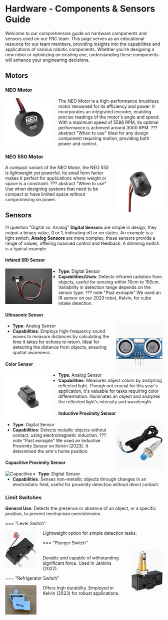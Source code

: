 # Hardware - Components & Sensors Guide

Welcome to our comprehensive guide on hardware components and sensors used on our FRC team. This page serves as an educational resource for our team members, providing insights into the capabilities and applications of various robotic components. Whether you're designing a new robot or optimizing an existing one, understanding these components will enhance your engineering decisions.

## Motors

### NEO Motor

<div style="float: left; margin-right: 20px;">
    <img src="../../assets/hardware/neo.webp" alt="neo" width="150" >
</div>

The NEO Motor is a high-performance brushless motor renowned for its efficiency and power. It incorporates an integrated encoder, enabling precise readings of the motor's angle and speed. With a maximum speed of 5588 RPM, its optimal performance is achieved around 3000 RPM.
??? abstract "When to use" 
    Ideal for any design component requiring motion, providing both power and control.

### NEO 550 Motor

<div style="float: right; margin-left: 20px;">
    <img src="../../assets/hardware/neo550.webp" alt="mini neo" width="150" >
</div>

A compact variant of the NEO Motor, the NEO 550 is lightweight yet powerful. Its small form factor makes it perfect for applications where weight or space is a constraint.
??? abstract "When to use"  
    Use when designing systems that need to be compact or have limited space without compromising on power.

## Sensors

!!! question "Digital vs. Analog"
    **Digital Sensors** are simple in design, they output a binary value, 0 or 1, indicating off or on states. An example is a light switch.
    **Analog Sensors** are more complex, these sensors provide a range of values, offering nuanced control and feedback. A dimming switch is a typical example.

#### Infared (IR) Sensor

<div style="float: left; margin-right: 20px;">
    <img src="../../assets/hardware/ir.jpg" alt="ir sensor" width="150" >
</div>

- **Type**: Digital Sensor
- **Capabilities/Uses**: Detects infrared radiation from objects, useful for sensing within 10cm to 150cm. Variability in detection range depends on the sensor type.
??? note "Past exmaple" 
    We used an IR sensor on our 2023 robot, Kelvin, for cube intake detection.

#### Ultrasonic Sensor

<div style="float: right; margin-left: 20px;">
    <img src="../../assets/hardware/ultrasonic.webp" alt="ultrasonic" width="150" >
</div>

- **Type**: Analog Sensor
- **Capabilities**: Employs high-frequency sound waves to measure distances by calculating the time it takes for echoes to return. Ideal for detecting the distance from objects, ensuring spatial awareness.

#### Color Sensor

<div style="float: left; margin-right: 20px;">
    <img src="../../assets/hardware/colorsensor.jpg" alt="color" width="150" >
</div>

- **Type**: Analog Sensor
- **Capabilities**: Measures object colors by analyzing reflected light. Though not crucial for this year's application, it's valuable for tasks requiring color differentiation. Illuminates an object and analyzes the reflected light's intensity and wavelength.

#### Inductive Proximity Sensor

<div style="float: right; margin-left: 20px;">
    <img src="../../assets/hardware/inductive.webp" alt="inductive" width="150" >
</div>

- **Type**: Digital Sensor
- **Capabilities**: Detects metallic objects without contact, using electromagnetic induction.
??? note "Past exmaple" 
    We used an Inductive Proximity Sensor on Kelvin (2023). It determined the arm's home position.

#### Capacitive Proximity Sensor

<div style="float: left; margin-right: 20px;">
    <img src="../../assets/hardware/Capacitive.jpg" alt="Capacitive" width="150" >
</div>

- **Type**: Digital Sensor
- **Capabilities**: Senses non-metallic objects through changes in an electrostatic field, useful for proximity detection without direct contact.

### Limit Switches

**General Use**: Detects the presence or absence of an object, or a specific position, to prevent mechanism overextension.

=== "Lever Switch"
    <div style="float: left; margin-right: 20px;">
        <img src="../../assets/hardware/limitswitch.webp" alt="lever switch" width="100" >
    </div>
    Lightweight option for simple detection tasks.

=== "Plunger Switch"
    <div style="float: right; margin-left: 20px;">
        <img src="../../assets/hardware/plunger.webp" alt="plunger" width="100" >
    </div>  
    Durable and capable of withstanding significant force. Used in Jankins (2022).

=== "Refrigerator Switch"
    <div style="float: left; margin-right: 20px;">
        <img src="../../assets/hardware/refridgerator.png" alt="refridgerator" width="100" >
    </div>
    Offers high durability. Employed in Kelvin (2023) for robust applications.

